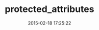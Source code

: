---
layout: post
title:  "protected_attributes"
repo:   "rails/protected_attributes"
date:   2015-02-18 17:25:22
gemurl: https://github.com/rails/protected_attributes
---